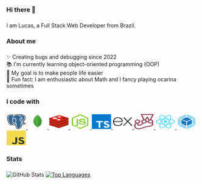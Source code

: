 <h3 align="left">Hi there 👋</h3>

###

<p align="left">I am Lucas, a Full Stack Web Developer from Brazil.</p>

###

<h3 align="left">About me</h3>

###

<p align="left">✨ Creating bugs and debugging since 2022<br>📚 I'm currently learning object-oriented programming (OOP)<br>🎯 My goal is to make people life easier<br>🎲 Fun fact: I am enthusiastic about Math and I fancy playing ocarina sometimes</p>

###

<h3 align="left">I code with</h3>

###

<div align="left">
  <a href="https://www.postgresql.org/" target="_blank">
    <img src="./assets/postgresql.svg" height="40" width="52" alt="postgresql logo"  />
  </a>
  <a href="https://www.mongodb.com/" target="_blank">
    <img src="./assets/mongodb.svg" height="40" width="52" alt="mongodb logo"  />
  </a>
  <a href="https://redis.io/" target="_blank">
    <img src="./assets/redis.svg" height="40" width="52" alt="redis logo"  />
  </a>
  <a href="https://nodejs.org/" target="_blank">
    <img src="./assets/nodejs.svg" height="40" width="52" alt="nodejs logo"  />
  </a>
  <a href="https://www.typescriptlang.org/" target="_blank">
    <img src="./assets/typescript.svg" height="40" width="52" alt="typescript logo"  />
  </a>
  <a href="https://expressjs.com/" target="_blank">
    <img src="./assets/express.svg" height="40" width="52" alt="express logo"  />
  </a>
  <a href="https://jestjs.io/" target="_blank">
    <img src="./assets/jest.svg" height="40" width="52" alt="jest logo"  />
  </a>
  <a href="https://reactjs.org/" target="_blank">
    <img src="./assets/react.svg" height="40" width="52" alt="react logo"  />
  </a>
  <a href="https://webpack.js.org/" target="_blank">
    <img src="./assets/webpack.svg" height="40" width="52" alt="webpack logo"  />
  </a>
  <a href="https://developer.mozilla.org/en-US/docs/Web/JavaScript" target="_blank">
    <img src="./assets/javascript.svg" height="40" width="52" alt="javascript logo"  />
  </a>
</div>

###

<h3 align="left">Stats</h3>

###

![GitHub Stats](https://github-readme-stats.vercel.app/api?username=lucasajajpiccoli&card_width=300px&custom_title=GitHub%20Status&show_icons=true&theme=default&line_height=20&hide_rank=true)
[![Top Languages](https://github-readme-stats.vercel.app/api/top-langs/?username=lucasajajpiccoli&card_width=252px&custom_title=Top%20Languages&layout=compact)](https://github.com/anuraghazra/github-readme-stats)
